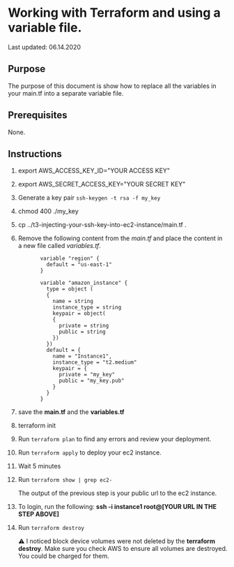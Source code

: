 # Working with Terraform and using a variable file.

Last updated: 06.14.2020

## Purpose

The purpose of this document is show how to replace all the variables
in your main.tf into a separate variable file.

## Prerequisites

None.

## Instructions

1. export AWS_ACCESS_KEY_ID="YOUR ACCESS KEY"
1. export AWS_SECRET_ACCESS_KEY="YOUR SECRET KEY"
1. Generate a key pair `ssh-keygen -t rsa -f my_key`
1. chmod 400 ./my_key
1. cp ../t3-injecting-your-ssh-key-into-ec2-instance/main.tf .
1. Remove the following content from the *main.tf* and place the
content in a new file called *variables.tf*.

    ```hcl-terraform
           variable "region" {
             default = "us-east-1"
           }
           
           variable "amazon_instance" {
             type = object (
             {
               name = string
               instance_type = string
               keypair = object(
               {
                 private = string
                 public = string
               })
             })
             default = {
               name = "Instance1",
               instance_type = "t2.medium"
               keypair = {
                 private = "my_key"
                 public = "my_key.pub"
               }
             }
           }
     ```
1. save the **main.tf** and the **variables.tf**
1. terraform init
1. Run `terraform plan` to find any errors and review
your deployment.
1. Run `terraform apply` to deploy your ec2 instance.
1. Wait 5 minutes
1. Run `terraform show | grep ec2-`

    The output of the previous step is your public url to the ec2 instance.

1. To login, run the following:
**ssh -i instance1 root@[YOUR URL IN THE STEP ABOVE]**
1. Run `terraform destroy`

    :warning: I noticed block device volumes were not deleted by the
    **terraform destroy**.  Make sure you check AWS to ensure all
    volumes are destroyed.  You could be charged for them.